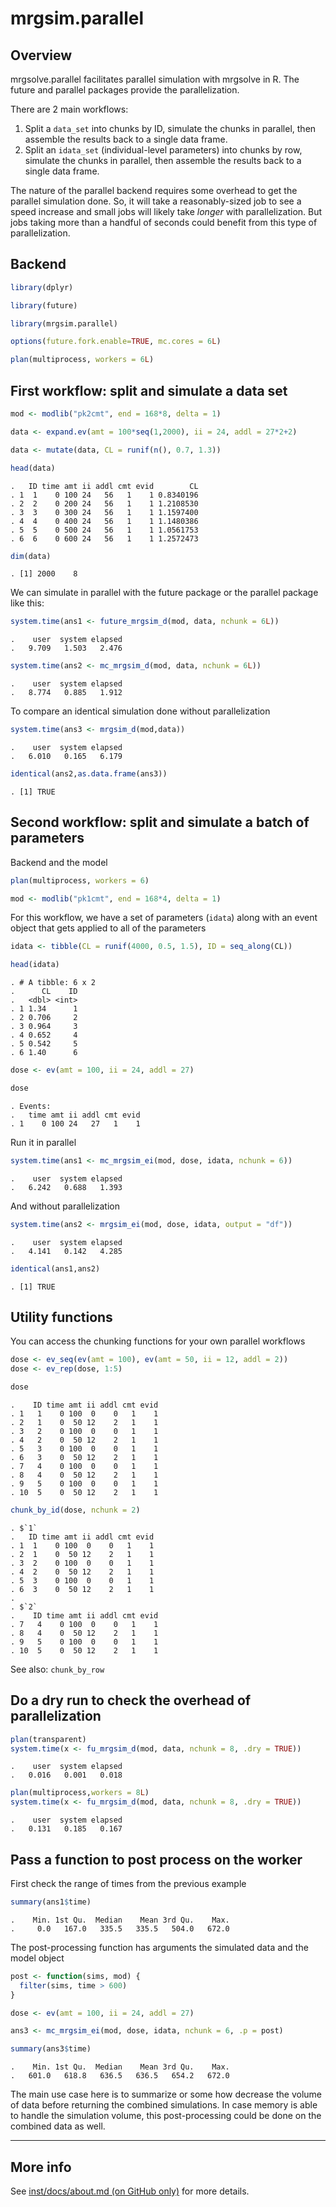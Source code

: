 
# mrgsim.parallel

<!-- badges: start -->

<!-- badges: end -->

## Overview

mrgsolve.parallel facilitates parallel simulation with mrgsolve in R.
The future and parallel packages provide the parallelization.

There are 2 main workflows:

1.  Split a `data_set` into chunks by ID, simulate the chunks in
    parallel, then assemble the results back to a single data frame.
2.  Split an `idata_set` (individual-level parameters) into chunks by
    row, simulate the chunks in parallel, then assemble the results back
    to a single data frame.

The nature of the parallel backend requires some overhead to get the
parallel simulation done. So, it will take a reasonably-sized job to see
a speed increase and small jobs will likely take *longer* with
parallelization. But jobs taking more than a handful of seconds could
benefit from this type of parallelization.

## Backend

``` r
library(dplyr)

library(future)

library(mrgsim.parallel)

options(future.fork.enable=TRUE, mc.cores = 6L)

plan(multiprocess, workers = 6L)
```

## First workflow: split and simulate a data set

``` r
mod <- modlib("pk2cmt", end = 168*8, delta = 1)

data <- expand.ev(amt = 100*seq(1,2000), ii = 24, addl = 27*2+2) 

data <- mutate(data, CL = runif(n(), 0.7, 1.3))

head(data)
```

    .   ID time amt ii addl cmt evid        CL
    . 1  1    0 100 24   56   1    1 0.8340196
    . 2  2    0 200 24   56   1    1 1.2108530
    . 3  3    0 300 24   56   1    1 1.1597400
    . 4  4    0 400 24   56   1    1 1.1480386
    . 5  5    0 500 24   56   1    1 1.0561753
    . 6  6    0 600 24   56   1    1 1.2572473

``` r
dim(data)
```

    . [1] 2000    8

We can simulate in parallel with the future package or the parallel
package like this:

``` r
system.time(ans1 <- future_mrgsim_d(mod, data, nchunk = 6L))
```

    .    user  system elapsed 
    .   9.709   1.503   2.476

``` r
system.time(ans2 <- mc_mrgsim_d(mod, data, nchunk = 6L))
```

    .    user  system elapsed 
    .   8.774   0.885   1.912

To compare an identical simulation done without parallelization

``` r
system.time(ans3 <- mrgsim_d(mod,data))
```

    .    user  system elapsed 
    .   6.010   0.165   6.179

``` r
identical(ans2,as.data.frame(ans3))
```

    . [1] TRUE

## Second workflow: split and simulate a batch of parameters

Backend and the model

``` r
plan(multiprocess, workers = 6)

mod <- modlib("pk1cmt", end = 168*4, delta = 1)
```

For this workflow, we have a set of parameters (`idata`) along with an
event object that gets applied to all of the parameters

``` r
idata <- tibble(CL = runif(4000, 0.5, 1.5), ID = seq_along(CL))

head(idata)
```

    . # A tibble: 6 x 2
    .      CL    ID
    .   <dbl> <int>
    . 1 1.34      1
    . 2 0.706     2
    . 3 0.964     3
    . 4 0.652     4
    . 5 0.542     5
    . 6 1.40      6

``` r
dose <- ev(amt = 100, ii = 24, addl = 27)

dose
```

    . Events:
    .   time amt ii addl cmt evid
    . 1    0 100 24   27   1    1

Run it in parallel

``` r
system.time(ans1 <- mc_mrgsim_ei(mod, dose, idata, nchunk = 6))
```

    .    user  system elapsed 
    .   6.242   0.688   1.393

And without parallelization

``` r
system.time(ans2 <- mrgsim_ei(mod, dose, idata, output = "df"))
```

    .    user  system elapsed 
    .   4.141   0.142   4.285

``` r
identical(ans1,ans2)
```

    . [1] TRUE

## Utility functions

You can access the chunking functions for your own parallel workflows

``` r
dose <- ev_seq(ev(amt = 100), ev(amt = 50, ii = 12, addl = 2))
dose <- ev_rep(dose, 1:5)

dose
```

    .    ID time amt ii addl cmt evid
    . 1   1    0 100  0    0   1    1
    . 2   1    0  50 12    2   1    1
    . 3   2    0 100  0    0   1    1
    . 4   2    0  50 12    2   1    1
    . 5   3    0 100  0    0   1    1
    . 6   3    0  50 12    2   1    1
    . 7   4    0 100  0    0   1    1
    . 8   4    0  50 12    2   1    1
    . 9   5    0 100  0    0   1    1
    . 10  5    0  50 12    2   1    1

``` r
chunk_by_id(dose, nchunk = 2)
```

    . $`1`
    .   ID time amt ii addl cmt evid
    . 1  1    0 100  0    0   1    1
    . 2  1    0  50 12    2   1    1
    . 3  2    0 100  0    0   1    1
    . 4  2    0  50 12    2   1    1
    . 5  3    0 100  0    0   1    1
    . 6  3    0  50 12    2   1    1
    . 
    . $`2`
    .    ID time amt ii addl cmt evid
    . 7   4    0 100  0    0   1    1
    . 8   4    0  50 12    2   1    1
    . 9   5    0 100  0    0   1    1
    . 10  5    0  50 12    2   1    1

See also: `chunk_by_row`

## Do a dry run to check the overhead of parallelization

``` r
plan(transparent)
system.time(x <- fu_mrgsim_d(mod, data, nchunk = 8, .dry = TRUE))
```

    .    user  system elapsed 
    .   0.016   0.001   0.018

``` r
plan(multiprocess,workers = 8L)
system.time(x <- fu_mrgsim_d(mod, data, nchunk = 8, .dry = TRUE))
```

    .    user  system elapsed 
    .   0.131   0.185   0.167

## Pass a function to post process on the worker

First check the range of times from the previous example

``` r
summary(ans1$time)
```

    .    Min. 1st Qu.  Median    Mean 3rd Qu.    Max. 
    .     0.0   167.0   335.5   335.5   504.0   672.0

The post-processing function has arguments the simulated data and the
model object

``` r
post <- function(sims, mod) {
  filter(sims, time > 600)  
}

dose <- ev(amt = 100, ii = 24, addl = 27)

ans3 <- mc_mrgsim_ei(mod, dose, idata, nchunk = 6, .p = post)
```

``` r
summary(ans3$time)
```

    .    Min. 1st Qu.  Median    Mean 3rd Qu.    Max. 
    .   601.0   618.8   636.5   636.5   654.2   672.0

The main use case here is to summarize or some how decrease the volume
of data before returning the combined simulations. In case memory is
able to handle the simulation volume, this post-processing could be done
on the combined data as well.

<hr>

## More info

See [inst/docs/about.md (on GitHub only)](inst/docs/about.md) for more
details.
